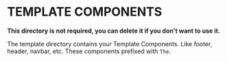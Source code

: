 # TEMPLATE COMPONENTS

**This directory is not required, you can delete it if you don't want to use it.**

The template directory contains your Template Components. Like footer, header, navbar, etc. These components prefixed with `The`. 
